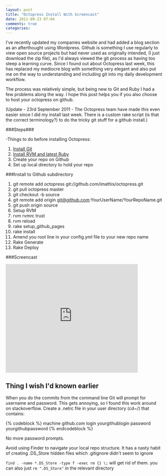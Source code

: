 ```yaml
---
layout: post
title: "Octopress Install With Screencast"
date: 2011-09-23 07:04
comments: true
categories: 
---
```


I've recently updated my companies website and had added a blog section as an afterthought using Wordpress. Github is something I use
regularly to view open source projects but had never used as originally intended, (I just download the zip file), as I'd always viewed the
git process as having too steep a learning curve.
Since I found out about Octopress last week, this has replaced my mediocre blog with something very elegant and also put me on the way to
understanding and including git into my daily development workflow.
 
The process was relatively simple, but being new to Git and Ruby I had a few problems along the way. I hope this post helps you if you also
choose to host your octopress on github.
 
(Update - 23rd September 2011 - The Octopress team have made this even easier since I did my install last week.
There is a custom rake script (is that the correct terminology?) to do the tricky git stuff for a github install.)

###Steps###

-Things to do before installing Octopress:

<!--more-->

1. [Install Git](http://git-scm.com/)
2. [Install RVM and latest Ruby](https://gist.github.com/1159539/)
3. Create your repo on Github
4. Set up local directory to hold your repo

###Install to Github subdirectory

1. git remote add octopress git://github.com/imathis/octopress.git
2. git pull octopress master
3. git checkout -b source 
4. git remote add origin git@github.com:YourUserName/YourRepoName.git
5. git push origin source
6. Setup RVM 
7. rvm rvmrc trust
8. rvm reload
9. rake setup_github_pages
10. rake install
11. Amend you root line in your config.yml file to your new repo name 
12. Rake Generate
13. Rake Deploy

###Screencast

<iframe width="425" height="349" src="http://www.youtube.com/embed/Hcj-GhNm-Ik?hl=en&fs=1" frameborder="0" allowfullscreen></iframe>

## Thing I wish I'd known earlier

When you do the commits from the command line Git will prompt for username and password. This gets annoying, so I found this work around on
stackoverflow. Create a .netrc file in your user directory (cd~/) that contains:
 
{% codeblock %}
machine github.com 
login yourgithublogin
password yourgithubpassword
{% endcodeblock %}
 
No more password prompts.
 
Avoid using Finder to navigate your local repo structure. It has a nasty habit of creating .DS_Store hidden files which .gitignore didn't seem to ignore

```find . -name *.DS_Store -type f -exec rm {} \;``` will get rid of them.
you can also just ```rm ".DS_Store"``` in the relevant directory

 


